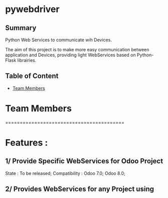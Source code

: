 pywebdriver
===========

Summary
-------
Python Web Services to communicate wih Devices.

The aim of this project is to make more easy communication between application and Devices, providing light WebServices based on Python-Flask librairies.

Table of Content
----------------
* [Team Members](#team-members) 

# <a name="team-members"></a>Team Members
=========================================

Features :
==========

1/ Provide Specific WebServices for Odoo Project
------------------------------------------------
State : To be released;
Compatibility : Odoo 7.0; Odoo 8.0;



2/ Provides WebServices for any Project using
---------------------------------------

